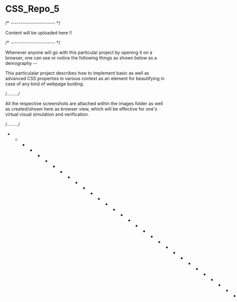 # CSS_Repo_5
/* ---------------------- */

Content will be uploaded here !!

/* ---------------------- */

Whenever anyone will go with this particular project by opening it on a browser, one can see or notice the following things as shown below as a demography --


This particulalar project describes how to implement basic as well as advanced CSS properties in various context as an element for beautifying in case of any kind of webpage buiding.

/........./

All the respective screenshots are attached within the images folder as well as created/shown here as browser view, which will be effective for one's virtual visual simulation and verification.

/........./

- - - - - - - - - - - - - - - - - - - - - - - - - - - - - - - - -  - - - - - - - - - - - - - - - - - - - - - - - - - - - - - - - - */

